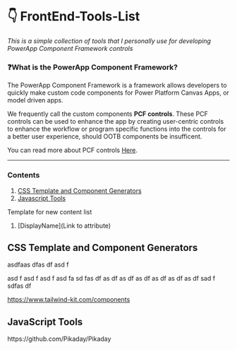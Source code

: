 # 👇 FrontEnd-Tools-List

_This is a simple collection of tools that I personally use for developing PowerApp Component Framework controls_

### ❓What is the PowerApp Component Framework?
The PowerApp Component Framework is a framework allows developers to quickly make custom code components for Power Platform Canvas Apps, or model driven apps.

We frequently call the custom components __PCF controls__. These PCF controls can be used to enhance the app by creating user-centric controls to enhance the workflow or program specific functions into the controls for a better user experience, should OOTB components be insufficent. 

You can read more about PCF controls [Here](https://learn.microsoft.com/en-us/power-apps/developer/component-framework/overview).

---

### Contents
1. [CSS Template and Component Generators](#CSS_T&C)
2. [Javascript Tools](#JavaScript_Tools) 


Template for new content list
1. [DisplayName](Link to attribute)


## CSS Template and Component Generators
<a name="CSS_T&C" />
asdfaas
dfas
df
asd
f





asd
f
asd
f
asd
f
asd
fa
sd
fas
df
as
df
as
df
as
df
as
df
as
df
as
df
sad
f
sdfas
df















https://www.tailwind-kit.com/components

## JavaScript Tools
<a name="JavaScript_Tools" />
https://github.com/Pikaday/Pikaday

